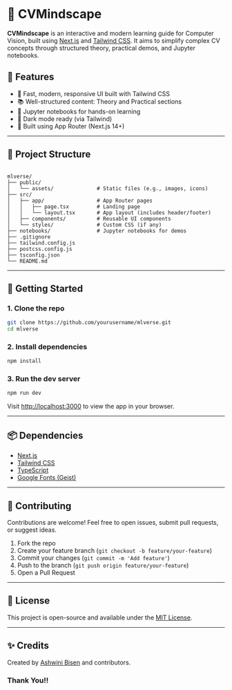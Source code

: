 
# 🚀 CVMindscape

**CVMindscape** is an interactive and modern learning guide for Computer Vision, built using [Next.js](https://nextjs.org/) and [Tailwind CSS](https://tailwindcss.com/). It aims to simplify complex CV concepts through structured theory, practical demos, and Jupyter notebooks.

## 🧠 Features

- 🚀 Fast, modern, responsive UI built with Tailwind CSS
- 📚 Well-structured content: Theory and Practical sections
- 🧪 Jupyter notebooks for hands-on learning
- 🌙 Dark mode ready (via Tailwind)
- 🧭 Built using App Router (Next.js 14+)

---

## 📁 Project Structure

```

mlverse/
├── public/
│   └── assets/              # Static files (e.g., images, icons)
├── src/
│   ├── app/                 # App Router pages
│   │   ├── page.tsx         # Landing page
│   │   └── layout.tsx       # App layout (includes header/footer)
│   ├── components/          # Reusable UI components
│   └── styles/              # Custom CSS (if any)
├── notebooks/               # Jupyter notebooks for demos
├── .gitignore
├── tailwind.config.js
├── postcss.config.js
├── tsconfig.json
└── README.md

````

---

## 🚀 Getting Started

### 1. Clone the repo

```bash
git clone https://github.com/yourusername/mlverse.git
cd mlverse
````

### 2. Install dependencies

```bash
npm install
```

### 3. Run the dev server

```bash
npm run dev
```

Visit [http://localhost:3000](http://localhost:3000) to view the app in your browser.

---

## 📦 Dependencies

* [Next.js](https://nextjs.org/)
* [Tailwind CSS](https://tailwindcss.com/)
* [TypeScript](https://www.typescriptlang.org/)
* [Google Fonts (Geist)](https://vercel.com/fonts)

---

## 🤝 Contributing

Contributions are welcome! Feel free to open issues, submit pull requests, or suggest ideas.

1. Fork the repo
2. Create your feature branch (`git checkout -b feature/your-feature`)
3. Commit your changes (`git commit -m 'Add feature'`)
4. Push to the branch (`git push origin feature/your-feature`)
5. Open a Pull Request

---

## 📄 License

This project is open-source and available under the [MIT License](LICENSE).

---

## ✨ Credits

Created by [Ashwini Bisen](https://github.com/yourusername) and contributors.

### Thank You!!
